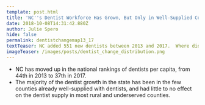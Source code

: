 ```yaml
---
template: post.html
title: 'NC''s Dentist Workforce Has Grown, But Only in Well-Supplied Counties'
date: 2018-10-08T14:31:42.880Z
author: Julie Spero
hide: false
permalink: dentistchangemap13_17
textTeaser: NC added 551 new dentists between 2013 and 2017.  Where did they go?
imageTeaser: /images/posts/dentist_change_distribution.png
---
```

* NC has moved up in the national rankings of dentists per capita, from 44th in 2013 to 37th in 2017.
* The majority of the dentist growth in the state has been in the few counties already well-supplied with dentists, and had little to no effect on the dentist supply in most rural and underserved counties.
